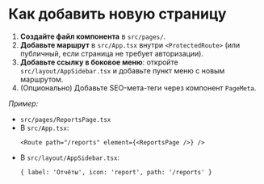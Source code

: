 # Как добавить новую страницу

1. **Создайте файл компонента** в `src/pages/`.
2. **Добавьте маршрут** в `src/App.tsx` внутри `<ProtectedRoute>` (или публичный, если страница не требует авторизации).
3. **Добавьте ссылку в боковое меню**: откройте `src/layout/AppSidebar.tsx` и добавьте пункт меню с новым маршрутом.
4. (Опционально) Добавьте SEO-мета-теги через компонент `PageMeta`.

_Пример:_
- `src/pages/ReportsPage.tsx`
- В `src/App.tsx`:
  ```tsx
  <Route path="/reports" element={<ReportsPage />} />
  ```
- В `src/layout/AppSidebar.tsx`:
  ```tsx
  { label: 'Отчёты', icon: 'report', path: '/reports' }
  ``` 